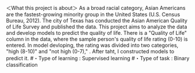 ＜What this project is about＞
As a broad racial category, Asian Americans are the fastest-growing minority group in the United States (U.S. Census Bureau, 2012). 
The city of Texas has conducted the Asian American Quality of Life Survey and published the data. This project aims to analyze the data and develop models
to predict the quality of life. There is a "Quality of Life" column in the data, where the sample person's quality of life rating (0-10) is entered. 
In model devloping, the rating was divided into two categories, "high (8-10)" and "not high (0-7)," . After taht, I constructed models to predict it.
#・Type of learning : Supervised learning
#・Type of task : Binary classification
